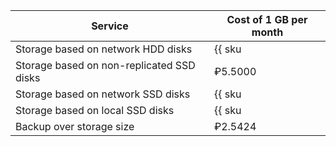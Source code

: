 | Service                                               | Cost of 1 GB per month                                      |
|-------------------------------------------------------|-------------------------------------------------------------|
| Storage based on network HDD disks                    | {{ sku|RUB|mdb.cluster.network-hdd.mongodb|month|string }}  |
| Storage based on non-replicated SSD disks             | ₽5.5000                                                     |
| Storage based on network SSD disks                    | {{ sku|RUB|mdb.cluster.network-nvme.mongodb|month|string }} |
| Storage based on local SSD disks                      | {{ sku|RUB|mdb.cluster.local-nvme.mongodb|month|string }}   |
| Backup over storage size                              | ₽2.5424                                                     |
